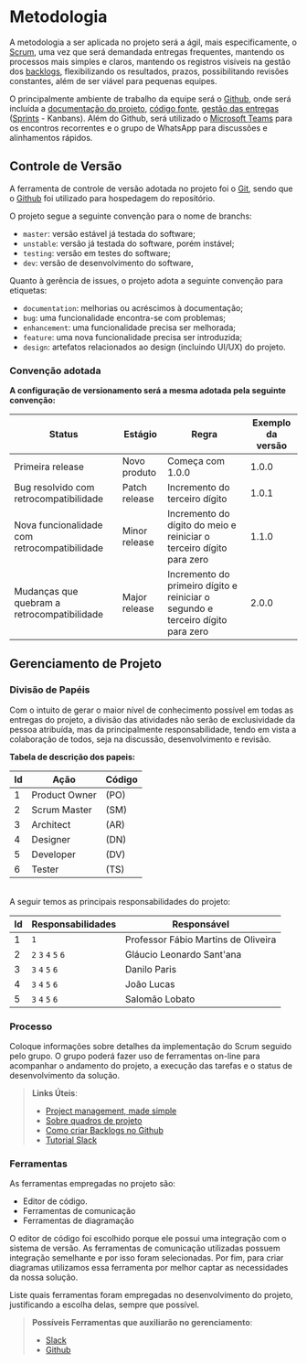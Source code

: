 
# Metodologia

A metodologia a ser aplicada no projeto será a ágil, mais especificamente, o [Scrum](https://bit.ly/3eRhE6A), 
uma vez que será demandada entregas frequentes, mantendo os processos mais simples e claros, mantendo os 
registros visíveis na gestão dos [backlogs](https://bit.ly/3wmlwmn), flexibilizando os resultados, prazos, 
possibilitando revisões constantes, além de ser viável para pequenas equipes.

O principalmente ambiente de trabalho da equipe será o [Github](https://bit.ly/3tN3YOl), onde será 
incluída a [documentação do projeto](https://bit.ly/33N1a9m), [código fonte](https://bit.ly/3fiaibC), 
[gestão das entregas](https://bit.ly/3wmlwmn) ([Sprints](https://bit.ly/33NIVRo) - Kanbans). Além do 
Github, será utilizado o [Microsoft Teams](https://bit.ly/2RUGYzV) para os encontros recorrentes e o 
grupo de WhatsApp para discussões e alinhamentos rápidos.

## Controle de Versão

A ferramenta de controle de versão adotada no projeto foi o [Git](https://git-scm.com/), sendo que o 
[Github](https://bit.ly/3tN3YOl) foi utilizado para hospedagem do repositório.

O projeto segue a seguinte convenção para o nome de branchs:

- `master`: versão estável já testada do software;
- `unstable`: versão já testada do software, porém instável;
- `testing`: versão em testes do software;
- `dev`: versão de desenvolvimento do software,

Quanto à gerência de issues, o projeto adota a seguinte convenção para
etiquetas:

- `documentation`: melhorias ou acréscimos à documentação;
- `bug`: uma funcionalidade encontra-se com problemas;
- `enhancement`: uma funcionalidade precisa ser melhorada;
- `feature`: uma nova funcionalidade precisa ser introduzida;
- `design`: artefatos relacionados ao design (incluindo UI/UX) do projeto.

### Convenção adotada
**A configuração de versionamento será a mesma adotada pela seguinte convenção:**

|Status                                      |Estágio      |Regra                                                                          |Exemplo da versão|
|--------------------------------------------|-------------|-------------------------------------------------------------------------------|-----------------|
|Primeira release                            |Novo produto |Começa com 1.0.0                                                               |      1.0.0      |
|Bug resolvido com retrocompatibilidade      |Patch release|Incremento do terceiro dígito                                                  |      1.0.1      |
|Nova funcionalidade com retrocompatibilidade|Minor release|Incremento do dígito do meio e reiniciar o terceiro dígito para zero           |      1.1.0      |
|Mudanças que quebram a retrocompatibilidade |Major release|Incremento do primeiro dígito e reiniciar o segundo e terceiro dígito para zero|      2.0.0      |

## Gerenciamento de Projeto

### Divisão de Papéis

Com o intuito de gerar o maior nível de conhecimento possível em todas as entregas do projeto, a divisão 
das atividades não serão de exclusividade da pessoa atribuída, mas da principalmente responsabilidade, 
tendo em vista a colaboração de todos, seja na discussão, desenvolvimento e revisão.

**Tabela de descrição dos papeis:**

| Id | Ação                 | Código |
|----|----------------------|--------|
| 1  | Product Owner        | (PO)   |
| 2  | Scrum Master         | (SM)   |
| 3  | Architect            | (AR)   |
| 4  | Designer             | (DN)   |
| 5  | Developer            | (DV)   |
| 6  | Tester               | (TS)   |

<br>
A seguir temos as principais responsabilidades do projeto:

| Id | Responsabilidades    | Responsável                        |
|----|----------------------|------------------------------------|
| 1  | `1`                  | Professor Fábio Martins de Oliveira|
| 2  | `2` `3` `4` `5` `6`  | Gláucio Leonardo Sant'ana          |
| 3  | `3` `4` `5` `6`      | Danilo Paris                       |
| 4  | `3` `4` `5` `6`      | João Lucas                         |
| 5  | `3` `4` `5` `6`      | Salomão Lobato                     |

### Processo

Coloque informações sobre detalhes da implementação do Scrum seguido pelo grupo. O grupo poderá fazer 
uso de ferramentas on-line para acompanhar o andamento do projeto, a execução das tarefas e o status 
de desenvolvimento da solução.
 
> **Links Úteis**:
> - [Project management, made simple](https://github.com/features/project-management/)
> - [Sobre quadros de projeto](https://docs.github.com/pt/github/managing-your-work-on-github/about-project-boards)
> - [Como criar Backlogs no Github](https://www.youtube.com/watch?v=RXEy6CFu9Hk)
> - [Tutorial Slack](https://slack.com/intl/en-br/)

### Ferramentas

As ferramentas empregadas no projeto são:

- Editor de código.
- Ferramentas de comunicação
- Ferramentas de diagramação

O editor de código foi escolhido porque ele possui uma integração com o
sistema de versão. As ferramentas de comunicação utilizadas possuem
integração semelhante e por isso foram selecionadas. Por fim, para criar
diagramas utilizamos essa ferramenta por melhor captar as
necessidades da nossa solução.

Liste quais ferramentas foram empregadas no desenvolvimento do projeto, justificando a escolha delas, sempre que possível.
 
> **Possíveis Ferramentas que auxiliarão no gerenciamento**: 
> - [Slack](https://slack.com/)
> - [Github](https://github.com/)
